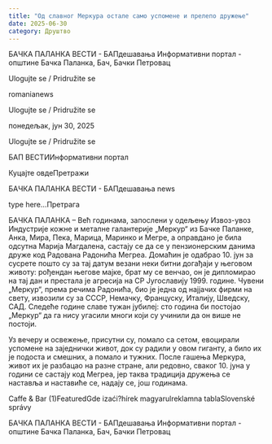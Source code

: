 ```yaml
---
title: "Од славног Меркура остале само успомене и прелепо дружење"
date: 2025-06-30
category: Друштво
---
```


БАЧКА ПАЛАНКА ВЕСТИ - БАПдешавања Информативни портал - општине Бачка Паланка, Бач, Бачки Петровац

Ulogujte se / Pridružite se

romanianews

Ulogujte se / Pridružite se

понедељак, јун 30, 2025

Ulogujte se / Pridružite se

БАП ВЕСТИИнформативни портал

Куцајте овдеПретражи

БАЧКА ПАЛАНКА ВЕСТИ - БАПдешавања news

type here...Претрага

БАЧКА ПАЛАНКА – Већ годинама, запослени у одељењу Извоз-увоз Индустрије кожне и металне галантерије „Меркур“ из Бачке Паланке, Анка, Мира, Пека, Марица, Маринко и Мегре, а оправдано је била одсутна Марија Магдалена, састају се да се у пензионерским данима друже код Радована Радонића Мегреа. 
Домаћин је одабрао 10. јун за сусрете пошто су за тај датум везани неки битни догађаји у његовом животу: рођендан његове мајке, брат му се венчао, он је дипломирао на тај дан и престала је агресија на СР Југославију 1999. године.
Чувени „Меркур“, према речима Радонића, био је једна од најјачих фирми на свету, извозили су за СССР, Немачку, Француску, Италију, Шведску, САД. Следеће године славе тужан јубилеј: сто година би постојао „Меркур“ да га нису угасили многи који су учинили да он више не постоји.


Уз вечеру и освежење, присутни су, помало са сетом, евоцирали успомене на заједнички живот, док су радили у овом гиганту, а било их је подоста и смешних, а помало и тужних. После гашења Меркура, живот их је разбацао на разне стране, али редовно, сваког 10. јуна у години се састају код Мегреа, јер таква традиција дружења се наставља и наставиће се, надају се, још годинама.

Caffe & Bar (1)FeaturedGde izaći?hírek magyarulreklamna tablaSlovenské správy

БАЧКА ПАЛАНКА ВЕСТИ - БАПдешавања Информативни портал - општине Бачка Паланка, Бач, Бачки Петровац
